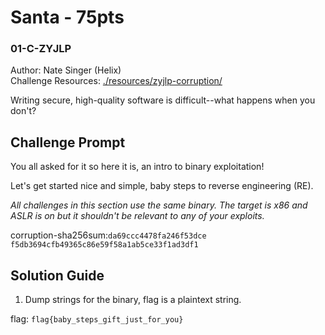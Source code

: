 # Santa - 75pts
### 01-C-ZYJLP
Author: Nate Singer (Helix)<br>
Challenge Resources: [./resources/zyjlp-corruption/](./resources/zyjlp-corruption/)

Writing secure, high-quality software is difficult--what happens when you don't?

## Challenge Prompt
You all asked for it so here it is, an intro to binary exploitation!

Let's get started nice and simple, baby steps to reverse engineering (RE).

*All challenges in this section use the same binary. The target is x86 and ASLR is on but it shouldn't be relevant to any of your exploits.*

corruption-sha256sum:`da69ccc4478fa246f53dce
f5db3694cfb49365c86e59f58a1ab5ce33f1ad3df1`

## Solution Guide
1. Dump strings for the binary, flag is a plaintext string.

flag: `flag{baby_steps_gift_just_for_you}`
